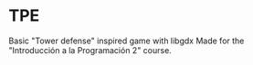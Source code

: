 # TPE

Basic "Tower defense" inspired game with libgdx
Made for the "Introducción a la Programación 2" course.
